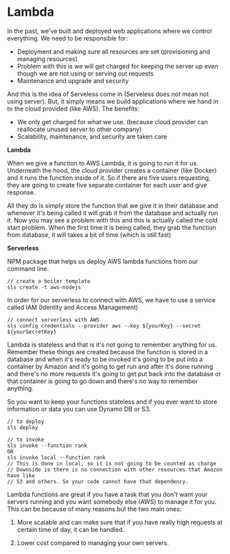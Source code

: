 # Lambda

In the past, we've built and deployed web applications where we control everything. We need to be responsible for:

* Deployment and making sure all resources are set \(provisioning and managing resources\)
* Problem with this is we will get charged for keeping the server up even though we are not using or serving out requests
* Maintenance and upgrade and security

And this is the idea of Serveless come in \(Serveless does not mean not using server\). But, it simply means we build applications where we hand in to the cloud provided \(like AWS\). The benefits:

* We only get charged for what we use. \(because cloud provider can reallocate unused server to other company\)
* Scalability, maintenance, and security are taken care

**Lambda**

When we give a function to AWS Lambda, it is going to run it for us. Underneath the hood, the cloud provider creates a container \(like Docker\) and it runs the function inside of it. So if there are five users requesting, they are going to create five separate container for each user and give response.

All they do is simply store the function that we give it in their database and whenever it's being called it will grab it from the database and actually run it. Now you may see a problem with this and this is actually called the cold start problem. When the first time it is being called, they grab the function from database, it will takes a bit of time \(which is still fast\)

**Serverless**

NPM package that helps us deploy AWS lambda functions from our command line.

```text
// create a boiler template
sls create -t aws-nodejs
```

In order for our serverless to connect with AWS, we have to use a service called IAM \(Identity and Access Management\)

```text
// connect serverless with AWS
sls config credentials --provider aws --key ${yourKey} --secret ${yourSecretKey}
```

Lambda is stateless and that is it's not going to remember anything for us. Remember these things are created because the function is stored in a database and when it's ready to be invoked it's going to be put into a container by Amazon and it's going to get run and after it's done running and there's no more requests it's going to get put back into the database or that container is going to go down and there's no way to remember anything.

So you want to keep your functions stateless and if you ever want to store information or data you can use Dynamo DB or S3.

```text
// to deploy
sls deploy

// to invoke
sls invoke --function rank
OR
sls invoke local --function rank 
// This is done in local, so it is not going to be counted as charge
// Downside is there is no connection with other resources that Amazon have like
// S3 and others. So your code cannot have that dependency.
```

Lambda functions are great if you have a task that you don't want your servers running and you want somebody else \(AWS\) to manage it for you. This can be because of many reasons but the two main ones:

1. More scalable and can make sure that if you have really high requests at certain time of day, it can be handled. 

2. Lower cost compared to managing your own servers.

